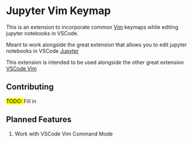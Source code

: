 # Jupyter Vim Keymap

This is an extension to incorporate common [Vim](https://www.vim.org/) keymaps while editing 
jupyter notebooks in VSCode. 

Meant to work alongside the great extension that allows you to edit jupyter 
notebooks in VSCode [Jupyter](https://marketplace.visualstudio.com/items?itemName=ms-toolsai.jupyter)

This extension is intended to be used alongside the other great extension [VSCode Vim](https://marketplace.visualstudio.com/items?itemName=vscodevim.vim)

## Contributing

<mark>TODO: </mark> Fill in

## Planned Features

1. Work with VSCode Vim Command Mode